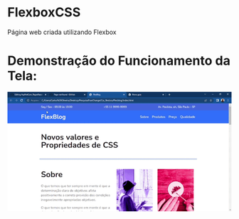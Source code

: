 # FlexboxCSS
Página web criada utilizando Flexbox









# Demonstração do Funcionamento da Tela:


![Flexbox](https://github.com/CarlosAlexFO/FlexboxCSS/blob/main/Flexblog.gif)
